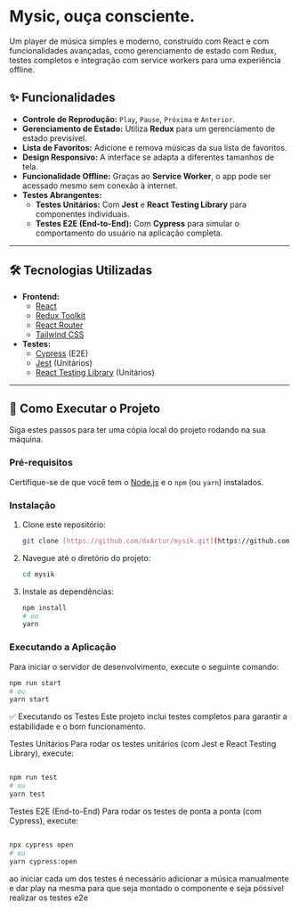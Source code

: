 # Mysic, ouça consciente.

Um player de música simples e moderno, construído com React e com funcionalidades avançadas, como gerenciamento de estado com Redux, testes completos e integração com service workers para uma experiência offline.

## ✨ Funcionalidades

- **Controle de Reprodução:** `Play`, `Pause`, `Próxima` e `Anterior`.
- **Gerenciamento de Estado:** Utiliza **Redux** para um gerenciamento de estado previsível.
- **Lista de Favoritos:** Adicione e remova músicas da sua lista de favoritos.
- **Design Responsivo:** A interface se adapta a diferentes tamanhos de tela.
- **Funcionalidade Offline:** Graças ao **Service Worker**, o app pode ser acessado mesmo sem conexão à internet.
- **Testes Abrangentes:**
    - **Testes Unitários:** Com **Jest** e **React Testing Library** para componentes individuais.
    - **Testes E2E (End-to-End):** Com **Cypress** para simular o comportamento do usuário na aplicação completa.

---

## 🛠️ Tecnologias Utilizadas

- **Frontend:**
    - [React](https://pt-br.reactjs.org/)
    - [Redux Toolkit](https://redux-toolkit.js.org/)
    - [React Router](https://reactrouter.com/)
    - [Tailwind CSS](https://tailwindcss.com/)
- **Testes:**
    - [Cypress](https://www.cypress.io/) (E2E)
    - [Jest](https://jestjs.io/) (Unitários)
    - [React Testing Library](https://testing-library.com/) (Unitários)

---

## 🚀 Como Executar o Projeto

Siga estes passos para ter uma cópia local do projeto rodando na sua máquina.

### Pré-requisitos

Certifique-se de que você tem o [Node.js](https://nodejs.org/en/) e o `npm` (ou `yarn`) instalados.

### Instalação

1.  Clone este repositório:
    ```bash
    git clone [https://github.com/dxArtur/mysik.git](https://github.com/dxArtur/mysik.git)
    ```
2.  Navegue até o diretório do projeto:
    ```bash
    cd mysik
    ```
3.  Instale as dependências:
    ```bash
    npm install
    # ou
    yarn
    ```

### Executando a Aplicação

Para iniciar o servidor de desenvolvimento, execute o seguinte comando:
```bash
npm run start
# ou
yarn start
```

✅ Executando os Testes
Este projeto inclui testes completos para garantir a estabilidade e o bom funcionamento.

Testes Unitários
Para rodar os testes unitários (com Jest e React Testing Library), execute:

```bash

npm run test
# ou
yarn test
```

Testes E2E (End-to-End)
Para rodar os testes de ponta a ponta (com Cypress), execute:

```bash

npx cypress open
# ou
yarn cypress:open
```

ao iniciar cada um dos testes é necessário adicionar a música manualmente e dar play na mesma para que seja montado o componente e seja póssivel realizar os testes e2e


